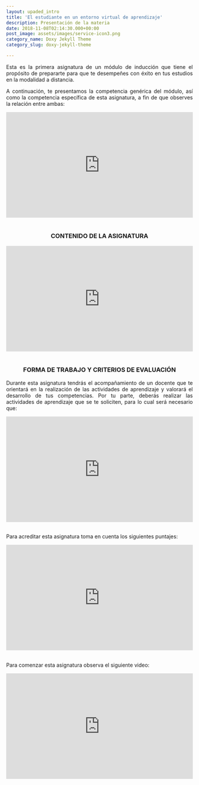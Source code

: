 ```yaml
---
layout: upaded_intro
title: 'El estudiante en un entorno virtual de aprendizaje'
description: Presentación de la materia
date: 2018-11-08T02:14:30.000+00:00
post_image: assets/images/service-icon3.png
category_name: Doxy Jekyll Theme
category_slug: doxy-jekyll-theme

---
```

<p align="justify">Esta es la primera asignatura de un módulo de inducción que tiene el propósito de prepararte para que te desempeñes con éxito en tus estudios en la modalidad a distancia.</p> 
<p align="justify">A continuación, te presentamos la competencia genérica del módulo, así como la competencia específica de esta asignatura, a fin de que observes la relación entre ambas:</p> 
<div style="width: 100%;"><div style="position: relative; padding-bottom: 56.28%; padding-top: 0; height: 0;"><iframe frameborder="0" width="1601px" height="901px" style="position: absolute; top: 0; left: 0; width: 100%; height: 100%;" src="https://view.genial.ly/5d5f5ef0d705a10ff860b433" type="text/html" allowscriptaccess="always" allowfullscreen="true" scrolling="yes" allownetworking="all"></iframe> </div> </div>
<br>
<h3><p align="center">CONTENIDO DE LA ASIGNATURA</p></h3>
<div style="width: 100%;"><div style="position: relative; padding-bottom: 56.25%; padding-top: 0; height: 0;"><iframe frameborder="0" width="1200px" height="675px" style="position: absolute; top: 0; left: 0; width: 100%; height: 100%;" src="https://view.genial.ly/5d3a088665271e0fa31e6217" type="text/html" allowscriptaccess="always" allowfullscreen="true" scrolling="yes" allownetworking="all"></iframe> </div> </div>
<br>
<h3><p align="center">FORMA DE TRABAJO Y CRITERIOS DE EVALUACIÓN</p></h3> 
<p align="justify">Durante esta asignatura tendrás el acompañamiento de un docente que te orientará en la realización de las actividades de aprendizaje y valorará el desarrollo de tus competencias. Por tu parte, deberás realizar las actividades de aprendizaje que se te soliciten, para lo cual será necesario que:</p> 
<div style="width: 100%;"><div style="position: relative; padding-bottom: 56.25%; padding-top: 0; height: 0;"><iframe frameborder="0" width="1200px" height="675px" style="position: absolute; top: 0; left: 0; width: 100%; height: 100%;" src="https://view.genial.ly/5d4476436ca0b10fad52bfaf" type="text/html" allowscriptaccess="always" allowfullscreen="true" scrolling="yes" allownetworking="all"></iframe> </div> </div>
<br>
<p>Para acreditar esta asignatura toma en cuenta los siguientes puntajes: </p>
<div style="width: 100%;"><div style="position: relative; padding-bottom: 56.25%; padding-top: 0; height: 0;"><iframe frameborder="0" width="1200px" height="675px" style="position: absolute; top: 0; left: 0; width: 100%; height: 100%;" src="https://view.genial.ly/5d44808dbe585e0fb6c978eb" type="text/html" allowscriptaccess="always" allowfullscreen="true" scrolling="yes" allownetworking="all"></iframe> </div> </div>
<br>
<p align="justify">Para comenzar esta asignatura observa el siguiente video:</p>
<div style="width: 100%;"><div style="position: relative; padding-bottom: 56.25%; padding-top: 0; height: 0;"><iframe frameborder="0" width="1200px" height="675px" style="position: absolute; top: 0; left: 0; width: 100%; height: 100%;" src="https://view.genial.ly/5d449993355ec70fc56e0350" type="text/html" allowscriptaccess="always" allowfullscreen="true" scrolling="yes" allownetworking="all"></iframe> </div> </div>